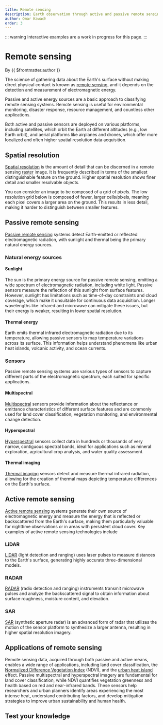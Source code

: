 ```yaml
---
title: Remote sensing
description: Earth observation through active and passive remote sensing
author: Omar Kawach
order: 3
---
```


::: warning
Interactive examples are a work in progress for this page.
:::

# Remote sensing

By {{ $frontmatter.author }}

The science of gathering data about the Earth's surface without making direct physical contact is known as [remote sensing](https://en.wikipedia.org/wiki/Remote_sensing), and it depends on the detection and measurement of electromagnetic energy. 

Passive and active energy sources are a basic approach to classifying remote sensing systems. 
Remote sensing is useful for environmental monitoring, disaster response, resource management, and countless other applications.

Both active and passive sensors are deployed on various platforms, including satellites, which orbit the Earth at different altitudes (e.g., low Earth orbit), and aerial platforms like airplanes and drones, which offer more localized and often higher spatial resolution data acquisition.

<ContentFigure
  :imgSrc="'/assets/images/active-passive-remote-sensing.png'"
  :description="'Passive versus active'"
  :anchorHref="'https://www.earthdata.nasa.gov/learn/earth-observation-data-basics/remote-sensing'"
  :anchorText="'Credit: NASA Earthdata'"
/>

## Spatial resolution

[Spatial resolution](https://en.wikipedia.org/wiki/Spatial_resolution) is the amount of detail that can be discerned in a remote sensing [raster](/lessons/spatial-data#types-of-spatial-data) image. 
It is frequently described in terms of the smallest distinguishable feature on the ground. 
Higher spatial resolution shows finer detail and smaller resolvable objects.

You can consider an image to be composed of a grid of pixels.
The low resolution grid below is composed of fewer, larger cells/pixels, meaning each pixel covers a larger area on the ground. 
This results in less detail, making it harder to distinguish between smaller features. 

<ContentFigure
  :imgSrc="'/assets/images/spatial_resolution.png'"
  :description="'Spatial resolution'"
  :anchorHref="'https://openverse.org/image/80007498-4292-4197-89f5-ee032a032a28?q=spatial+resolution&p=1'"
  :anchorText="'Credit: Morrisccs, licensed under CC BY 4.0 (modified)'"
/>

## Passive remote sensing

[Passive remote sensing](https://www.sciencedirect.com/topics/earth-and-planetary-sciences/passive-remote-sensing) systems detect Earth-emitted or reflected electromagnetic radiation, with sunlight and thermal being the primary natural energy sources.

### Natural energy sources

#### Sunlight

The sun is the primary energy source for passive remote sensing, emitting a wide spectrum of electromagnetic radiation, including white light. 
Passive sensors measure the reflection of this sunlight from surface features. 
However, sunlight has limitations such as time-of-day constraints and cloud coverage, which make it unsuitable for continuous data acquisition. 
Longer wavelengths like infrared and microwave can mitigate these issues, but their energy is weaker, resulting in lower spatial resolution.

<ContentFigure
  :imgSrc="'/assets/images/EM_spectrum.png'"
  :description="'Electromagnetic spectrum'"
  :anchorHref="'https://commons.wikimedia.org/wiki/File:EM_spectrum_updated.svg'"
  :anchorText="'Credit: Mathmensch, licensed under CC Attribution-Share Alike 3.0 Unported '"
/>

#### Thermal energy

Earth emits thermal infrared electromagnetic radiation due to its temperature, allowing passive sensors to map temperature variations across its surface. 
This information helps understand phenomena like urban heat islands, volcanic activity, and ocean currents.

### Sensors

Passive remote sensing systems use various types of sensors to capture different parts of the electromagnetic spectrum, each suited for specific applications.

#### Multispectral

[Multispectral](https://en.wikipedia.org/wiki/Multispectral_imaging) sensors provide information about the reflectance or emittance characteristics of different surface features and are commonly used for land cover classification, vegetation monitoring, and environmental change detection. 

<ContentFigure
  :imgSrc="'/assets/images/multispectral.png'"
  :description="'Multispectral'"
  :anchorHref="'https://commons.wikimedia.org/wiki/File:Multispectral_imaging_graph.svg'"
  :anchorText="'Credit: Hunster, licensed under CC BY 4.0 (modified)'"
/>

#### Hyperspectral

[Hyperspectral](https://en.wikipedia.org/wiki/Multispectral_imaging) sensors collect data in hundreds or thousands of very narrow, contiguous spectral bands, ideal for applications such as mineral exploration, agricultural crop analysis, and water quality assessment.

<ContentFigure
  :imgSrc="'/assets/images/hyperspectral.png'"
  :description="'Hyperspectral'"
  :anchorHref="'https://commons.wikimedia.org/wiki/File:Hyperspectral_imaging_graph.svg'"
  :anchorText="'Credit: Hunster, licensed under CC BY 4.0 (modified)'"
/>

#### Thermal imaging

[Thermal imaging](https://en.wikipedia.org/wiki/Thermal_remote_sensing) sensors detect and measure thermal infrared radiation, allowing for the creation of thermal maps depicting temperature differences on the Earth's surface.

## Active remote sensing

[Active remote sensing](https://www.sciencedirect.com/topics/earth-and-planetary-sciences/active-remote-sensing) systems generate their own source of electromagnetic energy and measure the energy that is reflected or backscattered from the Earth's surface, making them particularly valuable for nighttime observations or in areas with persistent cloud cover. Key examples of active remote sensing technologies include 

### LiDAR

[LiDAR](https://en.wikipedia.org/wiki/Lidar) (light detection and ranging) uses laser pulses to measure distances to the Earth's surface, generating highly accurate three-dimensional models. 

### RADAR

[RADAR](https://en.wikipedia.org/wiki/Radar) (radio detection and ranging) instruments transmit microwave pulses and analyze the backscattered signal to obtain information about surface roughness, moisture content, and elevation.

### SAR
  
[SAR](https://en.wikipedia.org/wiki/Synthetic-aperture_radar) (synthetic aperture radar) is an advanced form of radar that utilizes the motion of the sensor platform to synthesize a larger antenna, resulting in higher spatial resolution imagery.

## Applications of remote sensing

Remote sensing data, acquired through both passive and active means, enables a wide range of applications, including land cover classification, the [Normalized Difference Vegetation Index](https://en.wikipedia.org/wiki/Normalized_difference_vegetation_index) (NDVI), and the [urban heat island](https://en.wikipedia.org/wiki/Urban_heat_island) effect. Passive multispectral and hyperspectral imagery are fundamental for land cover classification, while NDVI quantifies vegetation greenness and health based on red and near-infrared bands. These sensors help researchers and urban planners identify areas experiencing the most intense heat, understand contributing factors, and develop mitigation strategies to improve urban sustainability and human health.

## Test your knowledge

<Quiz :quiz-data="
    {
        questions: [
            {
            question: 'Which of the following is an example of an active remote sensing system?',
            options: [
                {
                answer: 'Multispectral sensor',
                key: 1
                },
                {
                answer: 'Thermal imaging sensor',
                key: 2
                },
                {
                answer: 'LiDAR',
                key: 3
                },
                {
                answer: 'Hyperspectral sensor',
                key: 4
                }
            ],
            correctAnswer: 3
            },
            {
            question: 'Remote sensing involves making direct physical contact with the Earth\'s surface to gather data.',
            options: [
                {
                answer: 'True',
                key: 1
                },
                {
                answer: 'False',
                key: 2
                }
            ],
            correctAnswer: 2
            },
            {
            question: 'Higher spatial resolution in a remote sensing image means that smaller features on the ground can be distinguished.',
            options: [
                {
                answer: 'True',
                key: 1
                },
                {
                answer: 'False',
                key: 2
                }
            ],
            correctAnswer: 1
            },
            {
            question: 'Passive remote sensing systems generate their own source of electromagnetic energy.',
            options: [
                {
                answer: 'True',
                key: 1
                },
                {
                answer: 'False',
                key: 2
                }
            ],
            correctAnswer: 2
            }
        ]
    }" 
/>
